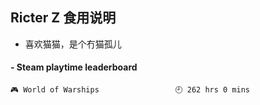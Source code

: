 ## Ricter Z 食用说明
- 喜欢猫猫，是个冇猫孤儿

<!-- steam-box start -->
#### - Steam playtime leaderboard
```text
🎮 World of Warships                 🕘 262 hrs 0 mins
```
<!-- Powered by https://github.com/YouEclipse/steam-box . -->
<!-- steam-box end -->
